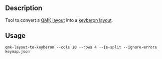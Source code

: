 ## Description
Tool to convert a [QMK layout](https://config.qmk.fm/) into a [keyberon layout](https://github.com/TeXitoi/keyberon).
## Usage

```
qmk-layout-to-keyberon --cols 10 --rows 4 --is-split --ignore-errors keymap.json
```
